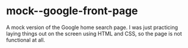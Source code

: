 # mock--google-front-page
A mock version of the Google home search page. I was just practicing laying things out on the screen using HTML and CSS, so the page is not functional at all.
